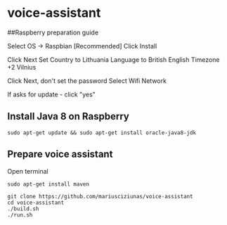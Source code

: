 # voice-assistant

##Raspberry preparation guide

Select OS -> Raspbian [Recommended]
Click Install

Click Next
Set Country to Lithuania
Language to British English
Timezone +2 Vilnius

Click Next, don't set the password
Select Wifi Network

If asks for update - click "yes"

## Install Java 8 on Raspberry

```
sudo apt-get update && sudo apt-get install oracle-java8-jdk
```


## Prepare voice assistant

Open terminal

```
sudo apt-get install maven

git clone https://github.com/mariusciziunas/voice-assistant
cd voice-assistant
./build.sh
./run.sh
```

